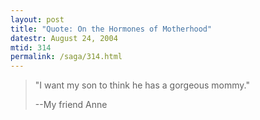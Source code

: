 ```yaml
---
layout: post
title: "Quote: On the Hormones of Motherhood"
datestr: August 24, 2004
mtid: 314
permalink: /saga/314.html
---
```


> "I want my son to think he has a gorgeous mommy."
>
> --My friend Anne
